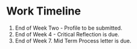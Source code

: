 # Work Timeline

1. End of Week Two - Profile to be submitted. 
2. End of Week 4 - Critical Reflection is due. 
3. End of Week 7. Mid Term Process letter is due. 

